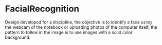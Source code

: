 # FacialRecognition
Design developed for a discipline, the objective is to identify a face using the webcam of the notebook or uploading photos of the computer itself, the pattern to follow in the image is to use images with a solid color background.
